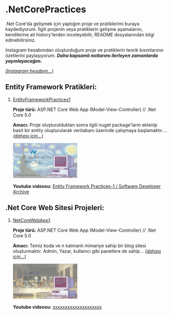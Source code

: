 # .NetCorePractices
 
.Net Core'da gelişmek için yaptığım proje ve pratiklerimi buraya kaydediyorum. İlgili projenin veya pratiklerin gelişme aşamalarını, kendilerine ait history'lerden inceleyebilir, README dosyalarından bilgi edinebilirsiniz. 

Instagram hesabımdan oluşturduğum proje ve pratiklerin teorik kısımlarının özetlerini paylaşıyorum. ***Daha kapsamlı notlarımı ilerleyen zamanlarda yayınlayacağım.*** 

[*(Instagram hesabım...)*](https://www.instagram.com/softwaredeveloperarchive/)

## Entity Framework Pratikleri:

1. [EntityFrameworkPractices1](https://github.com/zeynepaslierhan/.NetCorePractices/tree/main/EntityFrameworkPractices/EntityFrameworkPractices1)

    **Proje türü:** ASP.NET Core Web App (Model-View-Controller) // .Net Core 5.0

    **Amacı:** Proje oluşturulduktan sonra ilgili nuget package'ların eklenip basit bir entity oluşturularak veritabanı üzerinde çalışmaya başlamaktır....[*(dahası için...)*](https://github.com/zeynepaslierhan/.NetCorePractices/tree/main/EntityFrameworkPractices/EntityFrameworkPractices1)

    <img src="https://github.com/zeynepaslierhan/.NetCorePractices/blob/main/img/Entity%20Framework%20Practices.jpg" width="200" alt="Entity Framework Practices"/>

    **Youtube videosu:** [Entity Framework Practices-1 / Software Developer Archive](https://www.youtube.com/watch?v=cPpfsINyRCs&t=2s&ab_channel=SoftwareDeveloperArchive)

## .Net Core Web Sitesi Projeleri:

1. [NetCoreWebApp1](https://github.com/zeynepaslierhan/.NetCorePractices/tree/main/NetCoreWebApp1)

    **Proje türü:** ASP.NET Core Web App (Model-View-Controller) // .Net Core 5.0 

    **Amacı:** Temiz koda ve n katmanlı mimariye sahip bir blog sitesi oluşturmaktır. Admin, Yazar, kullanıcı gibi panellere de sahip...  [*(dahası için...)*](https://github.com/zeynepaslierhan/.NetCorePractices/tree/main/NetCoreWebApp1)

    <img src="https://github.com/zeynepaslierhan/.NetCorePractices/blob/main/img/.Net%20Core%20Youtube%20k%C3%BC%C3%A7%C3%BCk%20resim.jpg" width="200" alt=".NetCoreWebApp Practices"/>

    **Youtube videosu:** [xxxxxxxxxxxxxxxxxxxx](https://www.youtube.com/watch?v=cPpfsINyRCs&t=2s&ab_channel=SoftwareDeveloperArchive) 

